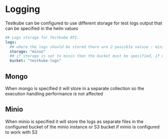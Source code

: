 # Logging
Testkube can be configured to use different storage for test logs output that can be specified in the helm values

```yaml
## Logs storage for Testkube API.
logs:
  ## where the logs should be stored there are 2 possible valuse : minio|mongo
  storage: "minio"
  ## if storage is set to minio then the bucket must be specified, if minio with s3 is used make sure to use a unique name
  bucket: "testkube-logs"
```

## Mongo
When mongo is specified it will store in a separate collection so the execution handling performance is not affected

## Minio
When minio is specified it will store the logs as separate files in the configured bucket of the minio instance or S3 bucket if minio is configured to work with S3